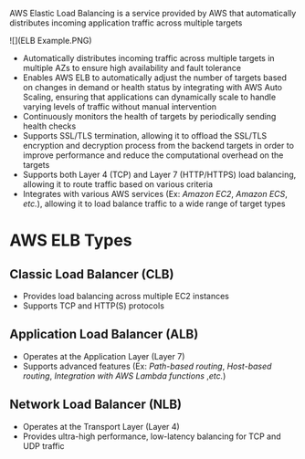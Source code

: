 AWS Elastic Load Balancing is a service provided by AWS that automatically distributes incoming application traffic across multiple targets 

![](ELB Example.PNG)

* Automatically distributes incoming traffic across multiple targets in multiple AZs to ensure high availability and fault tolerance
* Enables AWS ELB to automatically adjust the number of targets based on changes in demand or health status by integrating with AWS Auto Scaling, ensuring that applications can dynamically scale to handle varying levels of traffic without manual intervention
* Continuously monitors the health of targets by periodically sending health checks
* Supports SSL/TLS termination, allowing it to offload the SSL/TLS encryption and decryption process from the backend targets in order to improve performance and reduce the computational overhead on the targets
* Supports both Layer 4 (TCP) and Layer 7 (HTTP/HTTPS) load balancing, allowing it to route traffic based on various criteria
* Integrates with various AWS services (Ex: *Amazon EC2*, *Amazon ECS*, *etc.*), allowing it to load balance traffic to a wide range of target types

# AWS ELB Types

## Classic Load Balancer (CLB)

* Provides load balancing across multiple EC2 instances
* Supports TCP and HTTP(S) protocols

## Application Load Balancer (ALB)

* Operates at the Application Layer (Layer 7) 
* Supports advanced features (Ex: *Path-based routing*, *Host-based routing*, *Integration with AWS Lambda functions* ,*etc.*)

## Network Load Balancer (NLB)

* Operates at the Transport Layer (Layer 4)
* Provides ultra-high performance, low-latency balancing for TCP and UDP traffic
